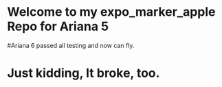 # Welcome to my expo_marker_apple Repo for Ariana 5
#Ariana 6 passed all testing and now can fly. 
# Just kidding, It broke, too.